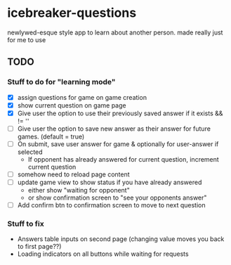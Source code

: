 # icebreaker-questions
newlywed-esque style app to learn about another person. made really just for me to use

## TODO
### Stuff to do for "learning mode"

* [x] assign questions for game on game creation
* [x] show current question on game page
* [x] Give user the option to use their previously saved answer if it exists && != ''
* [ ] Give user the option to save new answer as their answer for future games. (default = true)
* [ ] On submit, save user answer for game & optionally for user-answer if selected
    * If opponent has already answered for current question, increment current question
* [ ] somehow need to reload page content
* [ ] update game view to show status if you have already answered
    * either show "waiting for opponent"
    * or show confirmation screen to "see your opponents answer"
* [ ] Add confirm btn to confirmation screen to move to next question

### Stuff to fix
* Answers table inputs on second page (changing value moves you back to first page??)
* Loading indicators on all buttons while waiting for requests